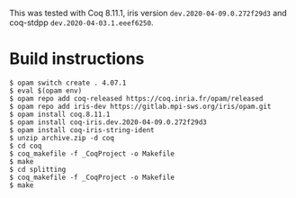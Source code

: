This was tested with Coq 8.11.1, iris version `dev.2020-04-09.0.272f29d3` and coq-stdpp `dev.2020-04-03.1.eeef6250`.


# Build instructions

```
$ opam switch create . 4.07.1
$ eval $(opam env)
$ opam repo add coq-released https://coq.inria.fr/opam/released
$ opam repo add iris-dev https://gitlab.mpi-sws.org/iris/opam.git
$ opam install coq.8.11.1
$ opam install coq-iris.dev.2020-04-09.0.272f29d3
$ opam install coq-iris-string-ident
$ unzip archive.zip -d coq
$ cd coq
$ coq_makefile -f _CoqProject -o Makefile
$ make
$ cd splitting
$ coq_makefile -f _CoqProject -o Makefile
$ make
```
